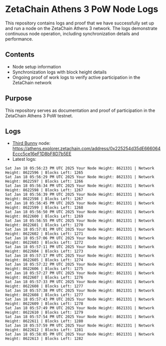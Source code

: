 # ZetaChain Athens 3 PoW Node Logs
This repository contains logs and proof that we have successfully set up and run a node on the ZetaChain Athens 3 network. The logs demonstrate continuous node operation, including synchronization details and performance.

## Contents
- Node setup information
- Synchronization logs with block height details
- Ongoing proof of work logs to verify active participation in the ZetaChain network

## Purpose
This repository serves as documentation and proof of participation in the ZetaChain Athens 3 PoW testnet.

## Logs

- [Third Bunny](https://thirdbunny.xyz/) node: https://athens.explorer.zetachain.com/address/0x225254d35dE666064Eccc5ce16eF1D8bF8D7b5EE
- Latest logs:
```
Sat Jan 18 05:56:23 PM UTC 2025 Your Node Height: 8621331 | Network Height: 8622596 | Blocks Left: 1265
Sat Jan 18 05:56:29 PM UTC 2025 Your Node Height: 8621331 | Network Height: 8622597 | Blocks Left: 1266
Sat Jan 18 05:56:34 PM UTC 2025 Your Node Height: 8621331 | Network Height: 8622598 | Blocks Left: 1267
Sat Jan 18 05:56:39 PM UTC 2025 Your Node Height: 8621331 | Network Height: 8622598 | Blocks Left: 1267
Sat Jan 18 05:56:45 PM UTC 2025 Your Node Height: 8621331 | Network Height: 8622599 | Blocks Left: 1268
Sat Jan 18 05:56:50 PM UTC 2025 Your Node Height: 8621331 | Network Height: 8622600 | Blocks Left: 1269
Sat Jan 18 05:56:55 PM UTC 2025 Your Node Height: 8621331 | Network Height: 8622601 | Blocks Left: 1270
Sat Jan 18 05:57:01 PM UTC 2025 Your Node Height: 8621331 | Network Height: 8622602 | Blocks Left: 1271
Sat Jan 18 05:57:06 PM UTC 2025 Your Node Height: 8621331 | Network Height: 8622603 | Blocks Left: 1272
Sat Jan 18 05:57:11 PM UTC 2025 Your Node Height: 8621331 | Network Height: 8622604 | Blocks Left: 1273
Sat Jan 18 05:57:17 PM UTC 2025 Your Node Height: 8621331 | Network Height: 8622605 | Blocks Left: 1274
Sat Jan 18 05:57:22 PM UTC 2025 Your Node Height: 8621331 | Network Height: 8622606 | Blocks Left: 1275
Sat Jan 18 05:57:27 PM UTC 2025 Your Node Height: 8621331 | Network Height: 8622607 | Blocks Left: 1276
Sat Jan 18 05:57:33 PM UTC 2025 Your Node Height: 8621331 | Network Height: 8622608 | Blocks Left: 1277
Sat Jan 18 05:57:38 PM UTC 2025 Your Node Height: 8621331 | Network Height: 8622608 | Blocks Left: 1277
Sat Jan 18 05:57:43 PM UTC 2025 Your Node Height: 8621331 | Network Height: 8622609 | Blocks Left: 1278
Sat Jan 18 05:57:49 PM UTC 2025 Your Node Height: 8621331 | Network Height: 8622610 | Blocks Left: 1279
Sat Jan 18 05:57:54 PM UTC 2025 Your Node Height: 8621331 | Network Height: 8622611 | Blocks Left: 1280
Sat Jan 18 05:57:59 PM UTC 2025 Your Node Height: 8621331 | Network Height: 8622612 | Blocks Left: 1281
Sat Jan 18 05:58:05 PM UTC 2025 Your Node Height: 8621331 | Network Height: 8622613 | Blocks Left: 1282
```
